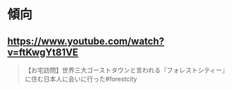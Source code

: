 # 傾向

## https://www.youtube.com/watch?v=ftKwgYt81VE

> 【お宅訪問】世界三大ゴーストタウンと言われる『フォレストシティー』に住む日本人に会いに行った#forestcity 
